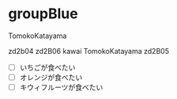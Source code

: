 # groupBlue

TomokoKatayama

zd2b04
zd2B06 kawai
TomokoKatayama
zd2B05

- [ ] いちごが食べたい
- [ ] オレンジが食べたい
- [ ] キウィフルーツが食べたい
